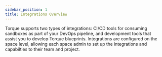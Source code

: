 ```yaml
---
sidebar_position: 1
title: Integrations Overview
---
```


Torque supports two types of integrations: CI/CD tools for consuming sandboxes as part of your DevOps pipeline, and development tools that assist you to develop Torque blueprints. Integrations are configured on the space level, allowing each space admin to set up the integrations and capabilties to their team and project.